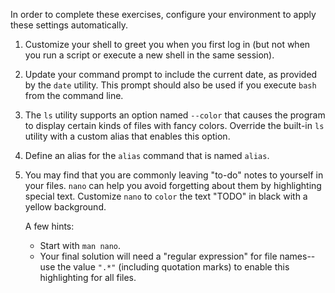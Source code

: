 In order to complete these exercises, configure your environment to apply these
settings automatically.

1. Customize your shell to greet you when you first log in (but not when you
   run a script or execute a new shell in the same session).
2. Update your command prompt to include the current date, as provided by the
   `date` utility. This prompt should also be used if you execute `bash` from
   the command line.
3. The `ls` utility supports an option named `--color` that causes the program
   to display certain kinds of files with fancy colors. Override the built-in
   `ls` utility with a custom alias that enables this option.
4. Define an alias for the `alias` command that is named `alias`.
5. You may find that you are commonly leaving "to-do" notes to yourself in your
   files. `nano` can help you avoid forgetting about them by highlighting
   special text. Customize `nano` to `color` the text "TODO" in black with a
   yellow background.

   A few hints:

   - Start with `man nano`.
   - Your final solution will need a "regular expression" for file names--use
	 the value `".*"` (including quotation marks) to enable this highlighting
     for all files.
